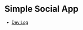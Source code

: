 # Simple Social App

* [Dev Log](https://docs.google.com/document/d/12SU_ReQ18mVtkEsgQ9GXoQQ5SkGSlRjd5UZzcHFen1g/edit?usp=sharing)


